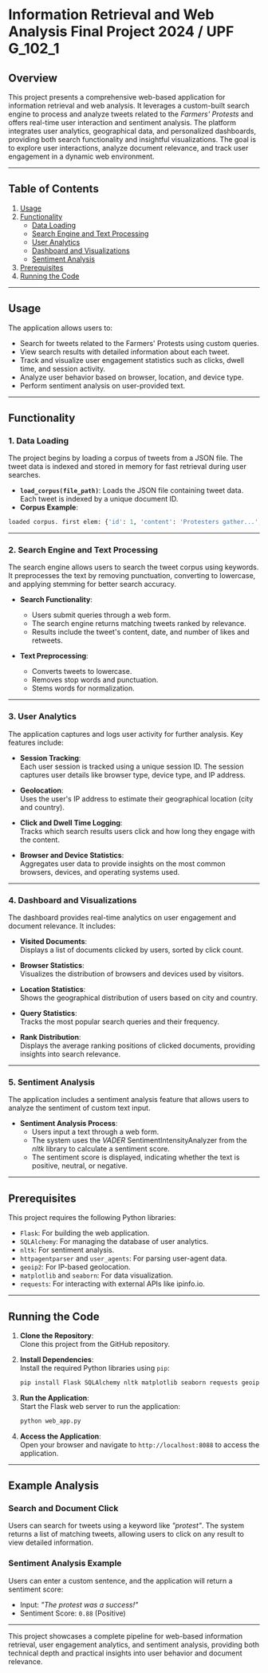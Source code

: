 # Information Retrieval and Web Analysis Final Project 2024 / UPF G_102_1

## Overview  
This project presents a comprehensive web-based application for information retrieval and web analysis. It leverages a custom-built search engine to process and analyze tweets related to the *Farmers' Protests* and offers real-time user interaction and sentiment analysis. The platform integrates user analytics, geographical data, and personalized dashboards, providing both search functionality and insightful visualizations. The goal is to explore user interactions, analyze document relevance, and track user engagement in a dynamic web environment.

---

## Table of Contents  
1. [Usage](#usage)  
2. [Functionality](#functionality)  
   - [Data Loading](#1-data-loading)  
   - [Search Engine and Text Processing](#2-search-engine-and-text-processing)  
   - [User Analytics](#3-user-analytics)  
   - [Dashboard and Visualizations](#4-dashboard-and-visualizations)  
   - [Sentiment Analysis](#5-sentiment-analysis)  
3. [Prerequisites](#prerequisites)  
4. [Running the Code](#running-the-code)

---

## Usage  
The application allows users to:  
- Search for tweets related to the Farmers' Protests using custom queries.  
- View search results with detailed information about each tweet.  
- Track and visualize user engagement statistics such as clicks, dwell time, and session activity.  
- Analyze user behavior based on browser, location, and device type.  
- Perform sentiment analysis on user-provided text.

---

## Functionality  

### 1. Data Loading  
The project begins by loading a corpus of tweets from a JSON file. The tweet data is indexed and stored in memory for fast retrieval during user searches.

- **`load_corpus(file_path)`**: Loads the JSON file containing tweet data. Each tweet is indexed by a unique document ID.  
- **Corpus Example**:  
```python
loaded corpus. first elem: {'id': 1, 'content': 'Protesters gather...', 'likes': 1200}
```

---

### 2. Search Engine and Text Processing  
The search engine allows users to search the tweet corpus using keywords. It preprocesses the text by removing punctuation, converting to lowercase, and applying stemming for better search accuracy.

- **Search Functionality**:  
   - Users submit queries through a web form.  
   - The search engine returns matching tweets ranked by relevance.  
   - Results include the tweet's content, date, and number of likes and retweets.

- **Text Preprocessing**:  
   - Converts tweets to lowercase.  
   - Removes stop words and punctuation.  
   - Stems words for normalization.

---

### 3. User Analytics  
The application captures and logs user activity for further analysis. Key features include:  

- **Session Tracking**:  
   Each user session is tracked using a unique session ID. The session captures user details like browser type, device type, and IP address.  

- **Geolocation**:  
   Uses the user's IP address to estimate their geographical location (city and country).  

- **Click and Dwell Time Logging**:  
   Tracks which search results users click and how long they engage with the content.  

- **Browser and Device Statistics**:  
   Aggregates user data to provide insights on the most common browsers, devices, and operating systems used.

---

### 4. Dashboard and Visualizations  
The dashboard provides real-time analytics on user engagement and document relevance. It includes:

- **Visited Documents**:  
   Displays a list of documents clicked by users, sorted by click count.  

- **Browser Statistics**:  
   Visualizes the distribution of browsers and devices used by visitors.

- **Location Statistics**:  
   Shows the geographical distribution of users based on city and country.  

- **Query Statistics**:  
   Tracks the most popular search queries and their frequency.  

- **Rank Distribution**:  
   Displays the average ranking positions of clicked documents, providing insights into search relevance.

---

### 5. Sentiment Analysis  
The application includes a sentiment analysis feature that allows users to analyze the sentiment of custom text input.

- **Sentiment Analysis Process**:  
   - Users input a text through a web form.  
   - The system uses the *VADER* SentimentIntensityAnalyzer from the *nltk* library to calculate a sentiment score.  
   - The sentiment score is displayed, indicating whether the text is positive, neutral, or negative.

---

## Prerequisites  
This project requires the following Python libraries:  
- `Flask`: For building the web application.  
- `SQLAlchemy`: For managing the database of user analytics.  
- `nltk`: For sentiment analysis.  
- `httpagentparser` and `user_agents`: For parsing user-agent data.  
- `geoip2`: For IP-based geolocation.  
- `matplotlib` and `seaborn`: For data visualization.  
- `requests`: For interacting with external APIs like ipinfo.io.

---

## Running the Code  

1. **Clone the Repository**:  
   Clone this project from the GitHub repository.  

2. **Install Dependencies**:  
   Install the required Python libraries using `pip`:  
   ```bash
   pip install Flask SQLAlchemy nltk matplotlib seaborn requests geoip2 user_agents httpagentparser
   ```

3. **Run the Application**:  
   Start the Flask web server to run the application:  
   ```bash
   python web_app.py
   ```

4. **Access the Application**:  
   Open your browser and navigate to `http://localhost:8088` to access the application.

---

## Example Analysis  

### Search and Document Click  
Users can search for tweets using a keyword like *"protest"*. The system returns a list of matching tweets, allowing users to click on any result to view detailed information.  

### Sentiment Analysis Example  
Users can enter a custom sentence, and the application will return a sentiment score:  

- Input: *"The protest was a success!"*  
- Sentiment Score: `0.88` (Positive)

---

This project showcases a complete pipeline for web-based information retrieval, user engagement analytics, and sentiment analysis, providing both technical depth and practical insights into user behavior and document relevance.
